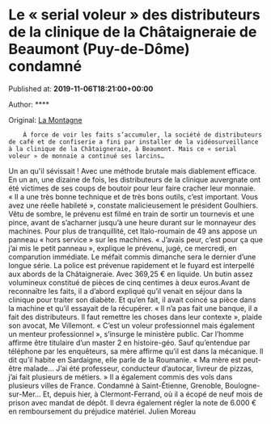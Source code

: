 
# Le « serial voleur » des distributeurs de la clinique de la Châtaigneraie de Beaumont (Puy-de-Dôme) condamné 

Published at: **2019-11-06T18:21:00+00:00**

Author: ****

Original: [La Montagne](https://www.lamontagne.fr/beaumont-63110/actualites/le-serial-voleur-des-distributeurs-de-la-clinique-de-la-chataigneraie-de-beaumont-puy-de-dome-condamne_13679137/)


        À force de voir les faits s’accumuler, la société de distributeurs de café et de confiserie a fini par installer de la vidéosurveillance à la clinique de la Châtaigneraie, à Beaumont. Mais ce « serial voleur » de monnaie a continué ses larcins…
      
Un an qu'il sévissait ! Avec une méthode brutale mais diablement efficace. En un an, une dizaine de fois, les distributeurs de la clinique auvergnate ont été victimes de ses coups de boutoir pour leur faire cracher leur monnaie. « Il a une très bonne technique et de très bons outils, c’est important. Vous avez une réelle habileté », constate malicieusement le président Goulhiers.
Vêtu de sombre, le prévenu est filmé en train de sortir un tournevis et une pince, avant de s’acharner jusqu’à une heure durant sur le monnayeur des machines. Pour plus de tranquillité, cet Italo-roumain de 49 ans appose un panneau « hors service » sur les machines.
« J’avais peur, c’est pour ça que j’ai mis le petit panneau », explique le prévenu, jugé, ce mercredi, en comparution immédiate.
Le méfait commis dimanche sera le dernier d’une longue série. La police est prévenue rapidement et le fuyard est interpellé aux abords de la Châtaigneraie. Avec 369,25 € en liquide. Un butin assez volumineux constitué de pièces de cinq centimes à deux euros.Avant de reconnaître les faits, il a d’abord expliqué qu’il venait en séjour dans la clinique pour traiter son diabète. Et qu’en fait, il avait coincé sa pièce dans la machine et qu’il essayait de la récupérer.
« Il n’a pas fait une banque, il a fait des distributeurs. Il faut remettre les choses dans leur contexte », plaide son avocat, Me Villemont.
« C’est un voleur professionnel mais également un menteur professionnel », s’insurge le ministère public. Car l’homme affirme être titulaire d’un master 2 en histoire-géo. Sauf qu’entendue par téléphone par les enquêteurs, sa mère affirme qu’il est dans la mécanique. Il dit qu’il habite en Sardaigne, elle parle de la Roumanie. « Ma mère est peut-être malade… J’ai été professeur, conducteur d’autocar, livreur de pizzas, j’ai fait plusieurs de métiers. »
Il a également commis des vols dans plusieurs villes de France. Condamné à Saint-Étienne, Grenoble, Boulogne-sur-Mer… Et, depuis hier, à Clermont-Ferrand, où il a écopé de neuf mois de prison avec mandat de dépôt. Il devra également régler la note de 6.000 € en remboursement du préjudice matériel. Julien Moreau

